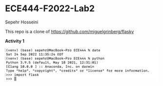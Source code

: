 # ECE444-F2022-Lab2
Sepehr Hosseini

This repo is a clone of https://github.com/miguelgrinberg/flasky

**Activity 1**

![](Images/Activity1.png)

